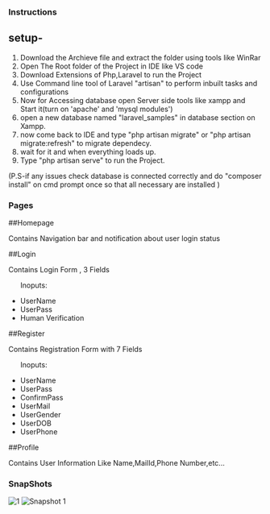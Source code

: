 ### <b>Instructions</b>
## setup-
<ol>
<li> Download the Archieve file and extract the folder using tools like WinRar </li>
<li> Open The Root folder of the Project in IDE like VS code </li>
<li> Download Extensions of Php,Laravel to run the Project </li>
<li> Use Command line tool of Laravel "artisan" to perform inbuilt tasks and configurations </li>
<li> Now for Accessing database open Server side tools like xampp and Start it(turn on 'apache' and 'mysql modules') </li>
<li> open a new database named "laravel_samples" in database section on Xampp. </li>
<li> now come back to IDE and type "php artisan migrate" or "php artisan migrate:refresh" to migrate dependecy. </li>
<li> wait for it and when everything loads up. </li>
<li> Type "php artisan serve" to run the Project. </li>
</ol>
(P.S-if any issues check database is connected correctly and do "composer install" on cmd prompt once so that all necessary are installed )
 
### <b>Pages</b>

##Homepage
 <p>Contains Navigation bar and notification about user login status</p>
##Login
 <p>Contains Login Form , 3 Fields </p>
 <ul><P>Inoputs:</P>
  <li>UserName</li>
  <li>UserPass</li>
  <li>Human Verification</li>  
 </ul>
##Register
 <p>Contains Registration Form with 7 Fields</p>
  <ul><P>Inoputs:</P>
  <li>UserName</li>
  <li>UserPass</li>
  <li>ConfirmPass</li>
  <li>UserMail</li>
  <li>UserGender</li>
  <li>UserDOB</li>
  <li>UserPhone</li>  
 </ul>
##Profile
 <p>Contains User Information Like Name,MailId,Phone Number,etc...</p>

### SnapShots

![1](assets/Auth_snapshot(1).png)
![Snapshot 1](Documentation/Pictures/Title.png)
